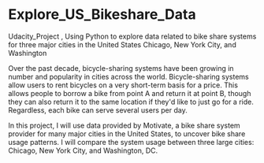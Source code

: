 # Explore_US_Bikeshare_Data
Udacity_Project ,
Using Python to explore data related to bike share systems for three major cities in the United States Chicago, New York City, and Washington

Over the past decade, bicycle-sharing systems have been growing in number and popularity in cities across the world. Bicycle-sharing systems allow users to rent bicycles 
on a very short-term basis for a price. This allows people to borrow a bike from point A and return it at point B, though they can also return it to the same location
if they'd like to just go for a ride. Regardless, each bike can serve several users per day.

In this project, I will use data provided by Motivate, a bike share system provider for many major cities in the United States, to uncover
bike share usage patterns. I will compare the system usage between three large cities: Chicago, New York City, and Washington, DC.
